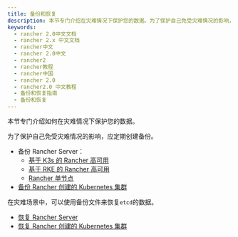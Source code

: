 ```yaml
---
title: 备份和恢复
description: 本节专门介绍在灾难情况下保护您的数据。为了保护自己免受灾难情况的影响，应定期创建备份。
keywords:
  - rancher 2.0中文文档
  - rancher 2.x 中文文档
  - rancher中文
  - rancher 2.0中文
  - rancher2
  - rancher教程
  - rancher中国
  - rancher 2.0
  - rancher2.0 中文教程
  - 备份和恢复指南
  - 备份和恢复
---
```


本节专门介绍如何在灾难情况下保护您的数据。

为了保护自己免受灾难情况的影响，应定期创建备份。

- 备份 Rancher Server：
  - [基于 K3s 的 Rancher 高可用](/docs/rancher2/backups/backups/k3s-backups/_index)
  - [基于 RKE 的 Rancher 高可用](/docs/rancher2/backups/backups/ha-backups/_index)
  - [Rancher 单节点](/docs/rancher2/backups/backups/single-node-backups/_index)
- [备份 Rancher 创建的 Kubernetes 集群](/docs/rancher2/cluster-admin/backing-up-etcd/_index)

在灾难场景中，可以使用备份文件来恢复`etcd`的数据。

- [恢复 Rancher Server](/docs/rancher2/backups/restorations/_index)
- [恢复 Rancher 创建的 Kubernetes 集群](/docs/rancher2/cluster-admin/restoring-etcd/_index)
